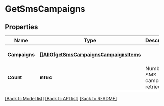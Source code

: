 # GetSmsCampaigns

## Properties
Name | Type | Description | Notes
------------ | ------------- | ------------- | -------------
**Campaigns** | [**[]AllOfgetSmsCampaignsCampaignsItems**](interface{}.md) |  | [optional] [default to null]
**Count** | **int64** | Number of SMS campaigns retrieved | [optional] [default to null]

[[Back to Model list]](../README.md#documentation-for-models) [[Back to API list]](../README.md#documentation-for-api-endpoints) [[Back to README]](../README.md)

